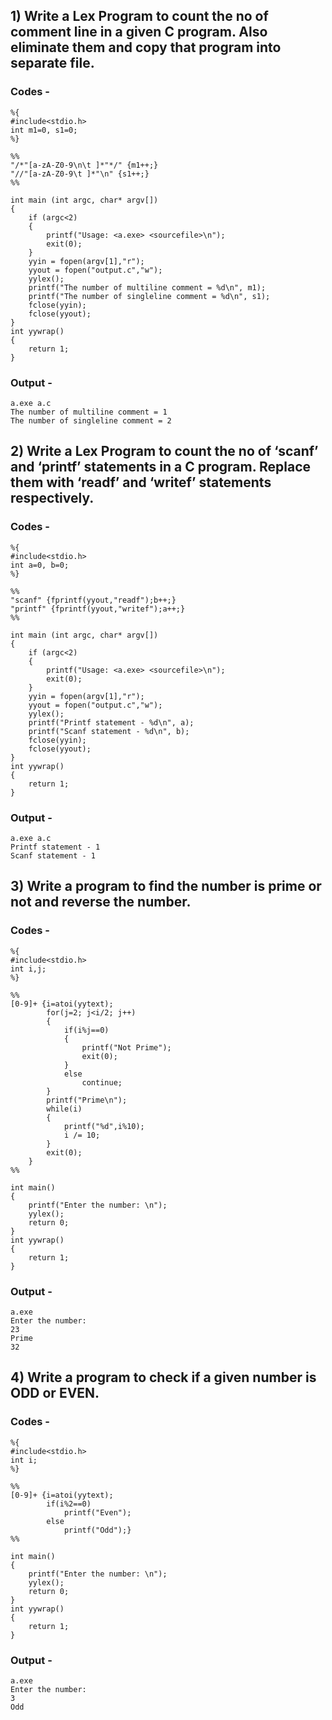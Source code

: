 ## 1) Write a Lex Program to count the no of comment line in a given C program. Also eliminate them and copy that program into separate file.

### Codes -

```
%{
#include<stdio.h>
int m1=0, s1=0;
%}

%%
"/*"[a-zA-Z0-9\n\t ]*"*/" {m1++;}
"//"[a-zA-Z0-9\t ]*"\n" {s1++;}
%%

int main (int argc, char* argv[])
{
	if (argc<2)
	{
		printf("Usage: <a.exe> <sourcefile>\n");
		exit(0);
	}
	yyin = fopen(argv[1],"r");
	yyout = fopen("output.c","w");
	yylex();
	printf("The number of multiline comment = %d\n", m1);
	printf("The number of singleline comment = %d\n", s1);
	fclose(yyin);
	fclose(yyout);
}
int yywrap()
{
	return 1;
}
```

### Output -

```
a.exe a.c
The number of multiline comment = 1
The number of singleline comment = 2
```

## 2) Write a Lex Program to count the no of ‘scanf’ and ‘printf’ statements in a C program. Replace them with ‘readf’ and ‘writef’ statements respectively.

### Codes -

```
%{
#include<stdio.h>
int a=0, b=0;
%}

%%
"scanf" {fprintf(yyout,"readf");b++;}
"printf" {fprintf(yyout,"writef");a++;}
%%

int main (int argc, char* argv[])
{
	if (argc<2)
	{
		printf("Usage: <a.exe> <sourcefile>\n");
		exit(0);
	}
	yyin = fopen(argv[1],"r");
	yyout = fopen("output.c","w");
	yylex();
	printf("Printf statement - %d\n", a);
	printf("Scanf statement - %d\n", b);
	fclose(yyin);
	fclose(yyout);
}
int yywrap()
{
	return 1;
}
```

### Output -

```
a.exe a.c
Printf statement - 1
Scanf statement - 1
```

## 3) Write a program to find the number is prime or not and reverse the number.

### Codes -

```
%{
#include<stdio.h>
int i,j;
%}

%%
[0-9]+ {i=atoi(yytext);
		for(j=2; j<i/2; j++)
		{
			if(i%j==0)
			{
				printf("Not Prime");
				exit(0);
			}
			else
				continue;
		}
		printf("Prime\n");
		while(i)
		{
			printf("%d",i%10);
			i /= 10;
		}
		exit(0);
	}
%%

int main()
{
	printf("Enter the number: \n");
	yylex();
	return 0;
}
int yywrap()
{
	return 1;
}
```

### Output -

```
a.exe
Enter the number:
23
Prime
32
```

## 4) Write a program to check if a given number is ODD or EVEN.

### Codes -

```
%{
#include<stdio.h>
int i;
%}

%%
[0-9]+ {i=atoi(yytext);
		if(i%2==0)
			printf("Even");
		else
			printf("Odd");}
%%

int main()
{
	printf("Enter the number: \n");
	yylex();
	return 0;
}
int yywrap()
{
	return 1;
}
```

### Output -

```
a.exe
Enter the number:
3
Odd
```
